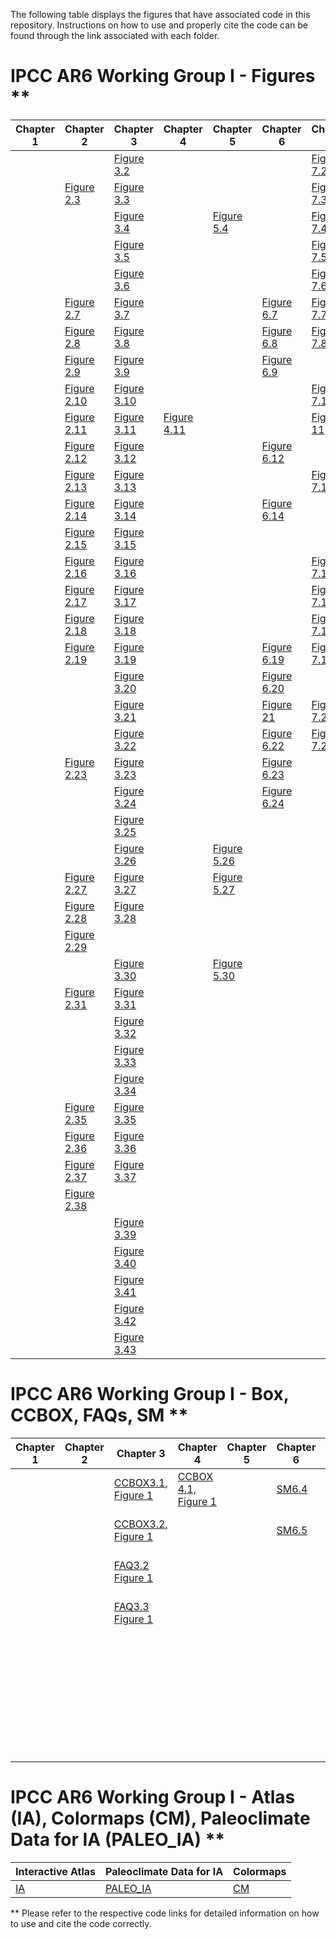 The following table displays the figures that have associated code in this repository. Instructions on how to use and properly cite the code can be found through the link associated with each folder.

# IPCC AR6 Working Group I - Figures ** 

| Chapter 1 | Chapter 2 | Chapter 3 | Chapter 4 | Chapter 5 | Chapter 6 | Chapter 7 | Chapter 8 | Chapter 9 | Chapter 10 | Chapter 11 | Chapter 12 |Technical Summary |
| ---------| --------- | --------- | --------- | --------- | --------- | --------- | --------- | --------- | ---------- | ---------- | ---------- | ---------- |
| |  | [Figure 3.2](https://github.com/IPCC-WG1/Chapter-3_Fig02b) |  | |  |[Figure 7.2](https://github.com/IPCC-WG1/Chapter-7_Fig2)|  |[Figure 9.2](https://github.com/IPCC-WG1/Chapter-9) |  | [Figure 11.2](https://github.com/IPCC-WG1/Chapter-11)|||
| | [Figure 2.3](https://github.com/IPCC-WG1/Chapter-2_Fig03) | [Figure 3.3](https://github.com/IPCC-WG1/Chapter-3_Fig03) |  | | | [Figure 7.3](https://github.com/IPCC-WG1/Chapter-7) |  | [Figure 9.3](https://github.com/IPCC-WG1/Chapter-9) | | [Figure 11.3](https://github.com/IPCC-WG1/Chapter-11) | | |
| | | [Figure 3.4](https://github.com/IPCC-WG1/Chapter-3_Fig04) |  |[Figure 5.4](https://github.com/IPCC-WG1/Chapter-5_Fig4)  |  | [Figure 7.4](https://github.com/IPCC-WG1/Chapter-7) | | [Figure 9.4](https://github.com/IPCC-WG1/Chapter-9) | | | [Figure 12.4](https://github.com/IPCC-WG1/Chapter-12) ||
| |  | [Figure 3.5](https://github.com/IPCC-WG1/Chapter-3_Fig05) |  |  |  | [Figure 7.5](https://github.com/IPCC-WG1/Chapter-7) | | [Figure 9.5](https://github.com/IPCC-WG1/Chapter-9) |  | | [Figure 12.5](https://github.com/IPCC-WG1/Chapter-12) ||
| |  | [Figure 3.6](https://github.com/IPCC-WG1/Chapter-3_Fig06) |  |  | | [Figure 7.6](https://github.com/IPCC-WG1/Chapter-7) |  | [Figure 9.6](https://github.com/IPCC-WG1/Chapter-9) | [Figure 10.6](https://github.com/IPCC-WG1/Chapter-10_Fig06) | | [Figure 12.6](https://github.com/IPCC-WG1/Chapter-12) ||
| | [Figure 2.7](https://github.com/IPCC-WG1/Chapter-2_Fig07) | [Figure 3.7](https://github.com/IPCC-WG1/Chapter-3_Fig07) | |  |[Figure 6.7](https://github.com/IPCC-WG1/Chapter-6_Fig7)  | [Figure 7.7](https://github.com/IPCC-WG1/Chapter-7) |  | [Figure 9.7](https://github.com/IPCC-WG1/Chapter-9) | |  | [Figure 12.7](https://github.com/IPCC-WG1/Chapter-12) ||
| | [Figure 2.8](https://github.com/IPCC-WG1/Chapter-2_Fig08) | [Figure 3.8](https://github.com/IPCC-WG1/Chapter-3_Fig08) | |  |[Figure 6.8](https://github.com/IPCC-WG1/Chapter-6_Fig8)  | [Figure 7.8](https://github.com/IPCC-WG1/Chapter-7) |  | [Figure 9.8](https://github.com/IPCC-WG1/Chapter-9) | | | [Figure 12.8](https://github.com/IPCC-WG1/Chapter-12) ||
||  [Figure 2.9](https://github.com/IPCC-WG1/Chapter-2_Fig09) | [Figure 3.9](https://github.com/IPCC-WG1/Chapter-3_Fig09) |  |  | [Figure 6.9](https://github.com/IPCC-WG1/Chapter-6_Fig09) |  |  | [Figure 9.9](https://github.com/IPCC-WG1/Chapter-9) |  | [Figure 11.9](https://github.com/IPCC-WG1/Chapter-11) | [Figure 12.9](https://github.com/IPCC-WG1/Chapter-12) ||
||  [Figure 2.10](https://github.com/IPCC-WG1/Chapter-2_Fig10) | [Figure 3.10](https://github.com/IPCC-WG1/Chapter-3_Fig10) |  |  | | [Figure 7.10](https://github.com/IPCC-WG1/Chapter-7) |  | [Figure 9.10](https://github.com/IPCC-WG1/Chapter-9) | [Figure 10.10](https://github.com/IPCC-WG1/Chapter-10_Fig10) | [Figure 11.10](https://github.com/IPCC-WG1/Chapter-11)| [Figure 12.10](https://github.com/IPCC-WG1/Chapter-12) ||
||  [Figure 2.11](https://github.com/IPCC-WG1/Chapter-2_Fig11) | [Figure 3.11](https://github.com/IPCC-WG1/Chapter-3_Fig11) |[Figure 4.11](https://github.com/IPCC-WG1/Chapter-4_Figure4.11)  | |  | [Figure 11](https://github.com/IPCC-WG1/Chapter-7) | | [Figure 9.11](https://github.com/IPCC-WG1/Chapter-9) | [Figure 10.11](https://github.com/IPCC-WG1/Chapter-10_Fig11) | [Figure 11.11](https://github.com/IPCC-WG1/Chapter-11) |  ||
||  [Figure 2.12](https://github.com/IPCC-WG1/Chapter-2_Fig12) | [Figure 3.12](https://github.com/IPCC-WG1/Chapter-3_Fig12) | | | [Figure 6.12](https://github.com/IPCC-WG1/Chapter-6_Fig12_22_24) |  |  | [Figure 9.12](https://github.com/IPCC-WG1/Chapter-9) | [Figure 10.12](https://github.com/IPCC-WG1/Chapter-10_Fig12) | [Figure 11.12](https://github.com/IPCC-WG1/Chapter-11)|  ||
||  [Figure 2.13](https://github.com/IPCC-WG1/Chapter-2_Fig13) | [Figure 3.13](https://github.com/IPCC-WG1/Chapter-3_Fig13) | | | | [Figure 7.13](https://github.com/IPCC-WG1/Chapter-7) | [Figure 8.13](https://github.com/IPCC-WG1/Chapter-8) | [Figure 9.13](https://github.com/IPCC-WG1/Chapter-9) | [Figure 10.13](https://github.com/IPCC-WG1/Chapter-10_Fig13) |[Figure 11.13](https://github.com/IPCC-WG1/Chapter-11) |  |[TS.12](https://github.com/IPCC-WG1/TS_Fig12/tree/main/ModelSnow)|
||  [Figure 2.14](https://github.com/IPCC-WG1/Chapter-2_Fig14) | [Figure 3.14](https://github.com/IPCC-WG1/Chapter-3_Fig14) | | | [Figure 6.14](https://github.com/IPCC-WG1/Chapter-6_Fig14)  |  | [Figure 8.14](https://github.com/IPCC-WG1/Chapter-8) | [Figure 9.14](https://github.com/IPCC-WG1/Chapter-9) |  | [Figure 11.14](https://github.com/IPCC-WG1/Chapter-11) |  ||
||  [Figure 2.15](https://github.com/IPCC-WG1/Chapter-2_Fig15) | [Figure 3.15](https://github.com/IPCC-WG1/Chapter-3_Fig15) | | | | | [Figure 8.15](https://github.com/IPCC-WG1/Chapter-8) | [Figure 9.15](https://github.com/IPCC-WG1/Chapter-9) | | [Figure 11.15](https://github.com/IPCC-WG1/Chapter-11)|  ||
||  [Figure 2.16](https://github.com/IPCC-WG1/Chapter-2_Fig16) | [Figure 3.16](https://github.com/IPCC-WG1/Chapter-3_Fig16) | | |  | [Figure 7.16](https://github.com/IPCC-WG1/Chapter-7) | [Figure 8.16](https://github.com/IPCC-WG1/Chapter-8) | [Figure 9.16](https://github.com/IPCC-WG1/Chapter-9) | | [Figure 11.16](https://github.com/IPCC-WG1/Chapter-11)|  ||
||  [Figure 2.17](https://github.com/IPCC-WG1/Chapter-2_Fig17) | [Figure 3.17](https://github.com/IPCC-WG1/Chapter-3_Fig17) | | |  | [Figure 7.17](https://github.com/IPCC-WG1/Chapter-7) | [Figure 8.17](https://github.com/IPCC-WG1/Chapter-8) | [Figure 9.17](https://github.com/IPCC-WG1/Chapter-9) |  |[Figure 11.17](https://github.com/IPCC-WG1/Chapter-11) |  |[TS.17](https://github.com/IPCC-WG1/TS_Fig17)|
||  [Figure 2.18](https://github.com/IPCC-WG1/Chapter-2_Fig18) | [Figure 3.18](https://github.com/IPCC-WG1/Chapter-3_Fig18) | | |  | [Figure 7.18](https://github.com/IPCC-WG1/Chapter-7) | [Figure 8.18](https://github.com/IPCC-WG1/Chapter-8_Fig2) | [Figure 9.18](https://github.com/IPCC-WG1/Chapter-9) | [Figure 10.18](https://github.com/IPCC-WG1/Chapter-10_Fig18) | [Figure 11.18](https://github.com/IPCC-WG1/Chapter-11)|  |[TS.18](https://github.com/IPCC-WG1/TS_Fig18)|
||  [Figure 2.19](https://github.com/IPCC-WG1/Chapter-2_Fig19) | [Figure 3.19](https://github.com/IPCC-WG1/Chapter-3_Fig19) |  | | [Figure 6.19](https://github.com/IPCC-WG1/Chapter-6_Fig19) | [Figure 7.19](https://github.com/IPCC-WG1/Chapter-7) | | [Figure 9.19](https://github.com/IPCC-WG1/Chapter-9) | [Figure 10.19](https://github.com/IPCC-WG1/Chapter-10_Fig19) | [Figure 11.19](https://github.com/IPCC-WG1/Chapter-11)| ||
||   | [Figure 3.20](https://github.com/IPCC-WG1/Chapter-3_Fig20) |  |  | [Figure 6.20](https://github.com/IPCC-WG1/Chapter-6_Fig20) |  | | [Figure 9.20](https://github.com/IPCC-WG1/Chapter-9) | [Figure 10.20](https://github.com/IPCC-WG1/Chapter-10_Fig20) | | ||
||   | [Figure 3.21](https://github.com/IPCC-WG1/Chapter-3_Fig21) |  |  | [Figure 21](https://github.com/IPCC-WG1/Chapter-6_Fig21) | [Figure 7.21](https://github.com/IPCC-WG1/Chapter-7) | [Figure 8.21](https://github.com/IPCC-WG1/Chapter-8) | [Figure 9.21](https://github.com/IPCC-WG1/Chapter-9) | [Figure 10.21](https://github.com/IPCC-WG1/Chapter-10_Fig21) | |  ||
||  | [Figure 3.22](https://github.com/IPCC-WG1/Chapter-3_Fig22) |  |  | [Figure 6.22](https://github.com/IPCC-WG1/Chapter-6_Fig12_22_24) | [Figure 7.22](https://github.com/IPCC-WG1/Chapter-7) | | [Figure 9.22](https://github.com/IPCC-WG1/Chapter-9) | | | ||
||  [Figure 2.23](https://github.com/IPCC-WG1/Chapter-2_Fig23) | [Figure 3.23](https://github.com/IPCC-WG1/Chapter-3_Fig23) | |  | [Figure 6.23](https://github.com/IPCC-WG1/Chapter-6_Fig23) | | | [Figure 9.23](https://github.com/IPCC-WG1/Chapter-9) | | |  ||
||  | [Figure 3.24](https://github.com/IPCC-WG1/Chapter-3_Fig24) |  | | [Figure 6.24](https://github.com/IPCC-WG1/Chapter-6_Fig12_22_24) |  | | [Figure 9.24](https://github.com/IPCC-WG1/Chapter-9) |  | |  |[TS.24](https://github.com/IPCC-WG1/TS_Fig24)|
||  | [Figure 3.25](https://github.com/IPCC-WG1/Chapter-3_Fig25) |  |  | | | [Figure 8.25](https://github.com/IPCC-WG1/Chapter-8) | [Figure 9.25](https://github.com/IPCC-WG1/Chapter-9) | |  | ||
||   | [Figure 3.26](https://github.com/IPCC-WG1/Chapter-3_Fig26) |  | [Figure 5.26](https://github.com/IPCC-WG1/Chapter-5_Fig26) |  | | [Figure 8.26](https://github.com/IPCC-WG1/Chapter-8) | [Figure 9.26](https://github.com/IPCC-WG1/Chapter-9) | | |  ||
||  [Figure 2.27](https://github.com/IPCC-WG1/Chapter-2_Fig27) | [Figure 3.27](https://github.com/IPCC-WG1/Chapter-3_Fig27) |  | [Figure 5.27](https://github.com/IPCC-WG1/Chapter-5_Fig27) | | | | [Figure 9.27](https://github.com/IPCC-WG1/Chapter-9) |  | | ||
||  [Figure 2.28](https://github.com/IPCC-WG1/Chapter-2_Fig28) | [Figure 3.28](https://github.com/IPCC-WG1/Chapter-3_Fig28) | |  |  | | | [Figure 9.28](https://github.com/IPCC-WG1/Chapter-9) | |  | ||
||  [Figure 2.29](https://github.com/IPCC-WG1/Chapter-2_Fig29) | |  | |  | | | [Figure 9.29](https://github.com/IPCC-WG1/Chapter-9) | |  | ||
||   | [Figure 3.30](https://github.com/IPCC-WG1/Chapter-3_Fig30) |  | [Figure 5.30](https://github.com/IPCC-WG1/Chapter-5_Fig30)| | | | [Figure 9.30](https://github.com/IPCC-WG1/Chapter-9) | | |  ||
||  [Figure 2.31](https://github.com/IPCC-WG1/Chapter-2_Fig31) | [Figure 3.31](https://github.com/IPCC-WG1/Chapter-3_Fig31) | | | | | | [Figure 9.31](https://github.com/IPCC-WG1/Chapter-9) | |  |  ||
||  | [Figure 3.32](https://github.com/IPCC-WG1/Chapter-3_Fig32) |  |  |  |  |  | [Figure 9.32](https://github.com/IPCC-WG1/Chapter-9) | |  | ||
||   | [Figure 3.33](https://github.com/IPCC-WG1/Chapter-3_Fig33) |  |  |  | |  | |  |  | ||
||   | [Figure 3.34](https://github.com/IPCC-WG1/Chapter-3_Fig34) |  |  |  |  |  | |  |  |  ||
||  [Figure 2.35](https://github.com/IPCC-WG1/Chapter-2_Fig35) | [Figure 3.35](https://github.com/IPCC-WG1/Chapter-3_Fig35) |  |  | | |  | | | |  ||
||  [Figure 2.36](https://github.com/IPCC-WG1/Chapter-2_Fig36) | [Figure 3.36](https://github.com/IPCC-WG1/Chapter-3_Fig36) || |  | |  | | |  |  ||
||  [Figure 2.37](https://github.com/IPCC-WG1/Chapter-2_Fig37) | [Figure 3.37](https://github.com/IPCC-WG1/Chapter-3_Fig37) | ||  | | | | | |  ||
||  [Figure 2.38](https://github.com/IPCC-WG1/Chapter-2_Fig38) | |  |  |  |  |  |  | |  |  ||
||   | [Figure 3.39](https://github.com/IPCC-WG1/Chapter-3_Fig39) |  | |  || | |  |  |  ||
||  | [Figure 3.40](https://github.com/IPCC-WG1/Chapter-3_Fig40) |  | | |  |  | |  | |  ||
||   | [Figure 3.41](https://github.com/IPCC-WG1/Chapter-3_Fig41) |  | | |  |  | |  |  | ||
||   | [Figure 3.42](https://github.com/IPCC-WG1/Chapter-3_Fig42) |  | | | | |  |  | |  ||
||   | [Figure 3.43](https://github.com/IPCC-WG1/Chapter-3_Fig43) | |  |  | | | |  |  |  ||

# IPCC AR6 Working Group I - Box, CCBOX, FAQs, SM **

| Chapter 1 | Chapter 2 | Chapter 3 | Chapter 4 | Chapter 5 | Chapter 6 | Chapter 7 | Chapter 8 | Chapter 9 | Chapter 10 | Chapter 11 | Chapter 12 |Technical Summary |
| ---------| --------- | --------- | --------- | --------- | --------- | --------- | --------- | --------- | ---------- | ---------- | ---------- | ---------- |
||   | [CCBOX3.1, Figure 1](https://github.com/IPCC-WG1/Chapter-3_CCBOX3.1_Fig1) | [CCBOX 4.1, Figure 1 ](https://github.com/IPCC-WG1/Chapter-4_CCBOX4.1_Fig1) | | [SM6.4](https://github.com/IPCC-WG1/Chapter-6_SM4)| [Box 7.2, Figure 1](https://github.com/IPCC-WG1/Chapter-7) | [Box 8.2, Figure 1](https://github.com/IPCC-WG1/Chapter-8) | [CCBOX 9.1, Figure 1](https://github.com/IPCC-WG1/Chapter-9) | [CCBOX 10.4, Figure 1](https://github.com/IPCC-WG1/Chapter-10_CCB4_Fig1)| [FAQ 11.1, Figure 1](https://github.com/IPCC-WG1/Chapter-11) | [SM 12.1](https://github.com/IPCC-WG1/Chapter-12)| [TS Box5, Figure 1](https://github.com/IPCC-WG1/TS_Box5_Figure1) |
||   | [CCBOX3.2, Figure 1](https://github.com/IPCC-WG1/Chapter-3_CCBOX3.2_Fig1) | | |[SM6.5](https://github.com/IPCC-WG1/Chapter-6_SM5) | [FAQ 7.3, Figure 1](https://github.com/IPCC-WG1/Chapter-7) |  | [BOX 9.2, Figure 1](https://github.com/IPCC-WG1/Chapter-9) | | [Box 11.1, Figure 1](https://github.com/IPCC-WG1/Chapter-11) | [SM 12.2](https://github.com/IPCC-WG1/Chapter-12) | |
||  | [FAQ3.2 Figure 1](https://github.com/IPCC-WG1/Chapter-3_FAQ2_Fig01) |  | | | [7.SM.1](https://github.com/IPCC-WG1/Chapter-7) |  | [FAQ 9.1](https://github.com/IPCC-WG1/Chapter-9) | | [Box 11.4, Figure 1](https://github.com/IPCC-WG1/Chapter-11) | [SM 12.3](https://github.com/IPCC-WG1/Chapter-12)  | |
||   | [FAQ3.3 Figure 1](https://github.com/IPCC-WG1/Chapter-3_FAQ3_Fig01) | | | |  |  | [FAQ 9.2](https://github.com/IPCC-WG1/Chapter-9) | | [Box 11.4, Figure 2](https://github.com/IPCC-WG1/Chapter-11) | [SM 12.4](https://github.com/IPCC-WG1/Chapter-12)  | |
||  |  |  | | |  |  | [FAQ 9.3](https://github.com/IPCC-WG1/Chapter-9) | | [FAQ 11.1, FIgure 1](https://github.com/IPCC-WG1/Chapter-11) |[SM 12.5](https://github.com/IPCC-WG1/Chapter-12)  | |
||  |  |  | | |  |  |  | | [Figure 11.SM.1](https://github.com/IPCC-WG1/Chapter-11) | [SM 12.6](https://github.com/IPCC-WG1/Chapter-12) | |
||  | |  | | |  |  |  | | [Figure SPM.5](https://github.com/IPCC-WG1/Chapter-11) | | |
||  |  |  | | |  |  |  | | [Figure SPM.6](https://github.com/IPCC-WG1/Chapter-11) | | |

# IPCC AR6 Working Group I - Atlas (IA), Colormaps (CM), Paleoclimate Data for IA (PALEO_IA) **
| Interactive Atlas| Paleoclimate Data for IA | Colormaps| 
| --------- | --------- | --------- |
|[IA](https://github.com/IPCC-WG1/Atlas)|[PALEO_IA](https://github.com/IPCC-WG1/PMIP_for_AR6_Interactive_Atlas)|[CM](https://github.com/IPCC-WG1/colormaps)|

** Please refer to the respective code links for detailed information on how to use and cite the code correctly.

